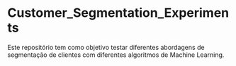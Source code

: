 # Customer_Segmentation_Experiments
Este repositório tem como objetivo testar diferentes abordagens de segmentação de clientes com diferentes algoritmos de Machine Learning.
